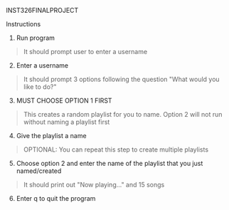 INST326FINALPROJECT

Instructions

1. Run program
>It should prompt user to enter a username
2. Enter a username
>It should prompt 3 options following the question "What would you like to do?"
3. MUST CHOOSE OPTION 1 FIRST
>This creates a random playlist for you to name.
>Option 2 will not run without naming a playlist first
4. Give the playlist a name
>OPTIONAL: You can repeat this step to create multiple playlists
5. Choose option 2 and enter the name of the playlist that you just named/created
>It should print out "Now playing..." and 15 songs
6. Enter q to quit the program

